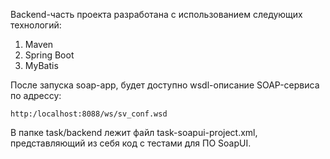 Backend-часть проекта разработана с использованием следующих технологий:

1. Maven
2. Spring Boot
3. MyBatis


После запуска soap-app, будет доступно wsdl-описание SOAP-сервиса по адрессу: 

    http:/localhost:8088/ws/sv_conf.wsd
    
В папке task/backend лежит файл task-soapui-project.xml, представляющий из себя код c тестами для ПО SoapUI.
